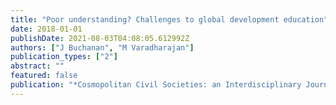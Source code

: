 ```yaml
---
title: "Poor understanding? Challenges to global development education"
date: 2018-01-01
publishDate: 2021-08-03T04:08:05.612992Z
authors: ["J Buchanan", "M Varadharajan"]
publication_types: ["2"]
abstract: ""
featured: false
publication: "*Cosmopolitan Civil Societies: an Interdisciplinary Journal*"
---
```


